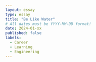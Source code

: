 ```yaml
---
layout: essay
type: essay
title: "Be Like Water"
# All dates must be YYYY-MM-DD format!
date: 2024-01-xx
published: false
labels:
  - Career
  - Learning
  - Engineering
---
```


## 
